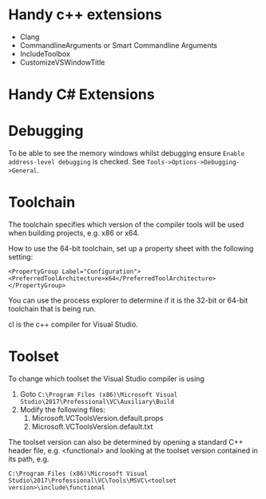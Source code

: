 # Handy c++ extensions

* Clang
* CommandlineArguments or Smart Commandline Arguments
* IncludeToolbox
* CustomizeVSWindowTitle

# Handy C# Extensions

# Debugging

To be able to see the memory windows whilst debugging ensure `Enable address-level debugging` is checked. See `Tools->Options->Debugging->General`.

# Toolchain

The toolchain specifies which version of the compiler tools will be used when building projects, e.g. x86 or x64.

How to use the 64-bit toolchain, set up a property sheet with the following setting:

```
<PropertyGroup Label="Configuration">
<PreferredToolArchitecture>x64</PreferredToolArchitecture>
</PropertyGroup>
```

You can use the process explorer to determine if it is the 32-bit or 64-bit toolchain that is being run.

cl is the c++ compiler for Visual Studio.

# Toolset

To change which toolset the Visual Studio compiler is using

1. Goto `C:\Program Files (x86)\Microsoft Visual Studio\2017\Professional\VC\Auxiliary\Build`
2. Modify the following files:
    1. Microsoft.VCToolsVersion.default.props
    2. Microsoft.VCToolsVersion.default.txt

The toolset version can also be determined by opening a standard C++ header file, e.g. &lt;functional> and looking at the toolset version contained in its path, e.g.

```
C:\Program Files (x86)\Microsoft Visual Studio\2017\Professional\VC\Tools\MSVC\<toolset version>\include\functional
```